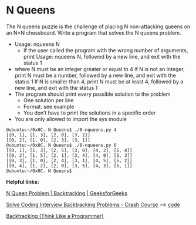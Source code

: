 # **N Queens**

The N queens puzzle is the challenge of placing N non-attacking queens on an N×N chessboard. Write a program that solves the N queens problem.

* Usage: nqueens N
	* If the user called the program with the wrong number of arguments, print Usage: nqueens N, followed by a new line, and exit with the status 1
* where N must be an integer greater or equal to 4
	If N is not an integer, print N must be a number, followed by a new line, and exit with the status 1
	If N is smaller than 4, print N must be at least 4, followed by a new line, and exit with the status 1
* The program should print every possible solution to the problem
	* One solution per line
	* Format: see example
	* You don’t have to print the solutions in a specific order
* You are only allowed to import the sys module


```
@ubuntu:~/0x0C. N Queens$ ./0-nqueens.py 4
[[0, 1], [1, 3], [2, 0], [3, 2]]
[[0, 2], [1, 0], [2, 3], [3, 1]]
@ubuntu:~/0x0C. N Queens$ ./0-nqueens.py 6
[[0, 1], [1, 3], [2, 5], [3, 0], [4, 2], [5, 4]]
[[0, 2], [1, 5], [2, 1], [3, 4], [4, 0], [5, 3]]
[[0, 3], [1, 0], [2, 4], [3, 1], [4, 5], [5, 2]]
[[0, 4], [1, 2], [2, 0], [3, 5], [4, 3], [5, 1]]
@ubuntu:~/0x0C. N Queens$
```
**Helpful links:**

[N Queen Problem | Backtracking | GeeksforGeeks](https://www.youtube.com/watch?v=0DeznFqrgAI)

[Solve Coding Interview Backtracking Problems - Crash Course](https://www.youtube.com/watch?v=A80YzvNwqXA) --> [code](https://gist.github.com/RuolinZheng08/cdd880ee748e27ed28e0be3916f56fa6)

[Backtracking (Think Like a Programmer)](https://www.youtube.com/watch?v=gBC_Fd8EE8A)